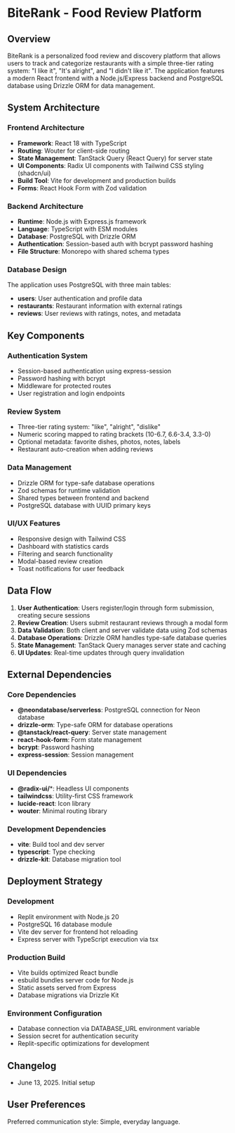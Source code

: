 # BiteRank - Food Review Platform

## Overview

BiteRank is a personalized food review and discovery platform that allows users to track and categorize restaurants with a simple three-tier rating system: "I like it", "It's alright", and "I didn't like it". The application features a modern React frontend with a Node.js/Express backend and PostgreSQL database using Drizzle ORM for data management.

## System Architecture

### Frontend Architecture
- **Framework**: React 18 with TypeScript
- **Routing**: Wouter for client-side routing
- **State Management**: TanStack Query (React Query) for server state
- **UI Components**: Radix UI components with Tailwind CSS styling (shadcn/ui)
- **Build Tool**: Vite for development and production builds
- **Forms**: React Hook Form with Zod validation

### Backend Architecture
- **Runtime**: Node.js with Express.js framework
- **Language**: TypeScript with ESM modules
- **Database**: PostgreSQL with Drizzle ORM
- **Authentication**: Session-based auth with bcrypt password hashing
- **File Structure**: Monorepo with shared schema types

### Database Design
The application uses PostgreSQL with three main tables:
- **users**: User authentication and profile data
- **restaurants**: Restaurant information with external ratings
- **reviews**: User reviews with ratings, notes, and metadata

## Key Components

### Authentication System
- Session-based authentication using express-session
- Password hashing with bcrypt
- Middleware for protected routes
- User registration and login endpoints

### Review System
- Three-tier rating system: "like", "alright", "dislike"
- Numeric scoring mapped to rating brackets (10-6.7, 6.6-3.4, 3.3-0)
- Optional metadata: favorite dishes, photos, notes, labels
- Restaurant auto-creation when adding reviews

### Data Management
- Drizzle ORM for type-safe database operations
- Zod schemas for runtime validation
- Shared types between frontend and backend
- PostgreSQL database with UUID primary keys

### UI/UX Features
- Responsive design with Tailwind CSS
- Dashboard with statistics cards
- Filtering and search functionality
- Modal-based review creation
- Toast notifications for user feedback

## Data Flow

1. **User Authentication**: Users register/login through form submission, creating secure sessions
2. **Review Creation**: Users submit restaurant reviews through a modal form
3. **Data Validation**: Both client and server validate data using Zod schemas
4. **Database Operations**: Drizzle ORM handles type-safe database queries
5. **State Management**: TanStack Query manages server state and caching
6. **UI Updates**: Real-time updates through query invalidation

## External Dependencies

### Core Dependencies
- **@neondatabase/serverless**: PostgreSQL connection for Neon database
- **drizzle-orm**: Type-safe ORM for database operations
- **@tanstack/react-query**: Server state management
- **react-hook-form**: Form state management
- **bcrypt**: Password hashing
- **express-session**: Session management

### UI Dependencies
- **@radix-ui/***: Headless UI components
- **tailwindcss**: Utility-first CSS framework
- **lucide-react**: Icon library
- **wouter**: Minimal routing library

### Development Dependencies
- **vite**: Build tool and dev server
- **typescript**: Type checking
- **drizzle-kit**: Database migration tool

## Deployment Strategy

### Development
- Replit environment with Node.js 20
- PostgreSQL 16 database module
- Vite dev server for frontend hot reloading
- Express server with TypeScript execution via tsx

### Production Build
- Vite builds optimized React bundle
- esbuild bundles server code for Node.js
- Static assets served from Express
- Database migrations via Drizzle Kit

### Environment Configuration
- Database connection via DATABASE_URL environment variable
- Session secret for authentication security
- Replit-specific optimizations for development

## Changelog

- June 13, 2025. Initial setup

## User Preferences

Preferred communication style: Simple, everyday language.